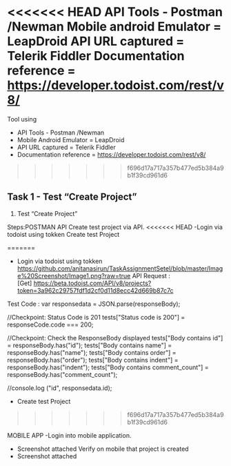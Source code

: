 <<<<<<< HEAD
﻿API Tools - Postman /Newman
Mobile android Emulator = LeapDroid
API URL captured = Telerik Fiddler
Documentation reference = https://developer.todoist.com/rest/v8/
=======
Tool using 
- API Tools - Postman /Newman
- Mobile Android Emulator = LeapDroid
- API URL captured = Telerik Fiddler
- Documentation reference = https://developer.todoist.com/rest/v8/
>>>>>>> f696d17a717a357b477ed5b384a9b1f39cd961d6


Task 1 - Test “Create Project”
--------------------------
1. Test “Create Project”

Steps:POSTMAN API
Create test project via API.
<<<<<<< HEAD
-Login via todoist using tokken
Create test Project

=======
- Login via todoist using tokken
https://github.com/anitanasirun/TaskAssignmentSetel/blob/master/Image%20Screenshot/Image1.png?raw=true
API Request :  
[Get]  https://beta.todoist.com/API/v8/projects?token=3a962c29757fdf1d2cf0d11d8ecc42d669b87c7c

Test Code : 
var responsedata = JSON.parse(responseBody);

//Checkpoint: Status Code is 201
tests["Status code is 200"] = responseCode.code === 200;

//Checkpoint: Check the ResponseBody displayed
tests["Body contains id"] = responseBody.has("id");
tests["Body contains name"] = responseBody.has("name");
tests["Body contains order"] = responseBody.has("order");
tests["Body contains indent"] = responseBody.has("indent");
tests["Body contains comment_count"] = responseBody.has("comment_count");

//console.log ("id", responsedata.id);


- Create test Project 
>>>>>>> f696d17a717a357b477ed5b384a9b1f39cd961d6



MOBILE APP -Login into mobile application.
- Screenshot attached 
Verify on mobile that project is created
- Screenshot attached






